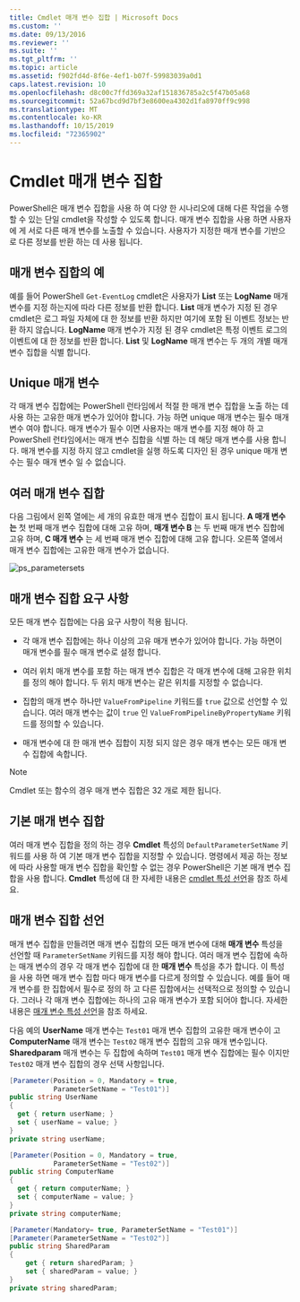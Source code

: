 ```yaml
---
title: Cmdlet 매개 변수 집합 | Microsoft Docs
ms.custom: ''
ms.date: 09/13/2016
ms.reviewer: ''
ms.suite: ''
ms.tgt_pltfrm: ''
ms.topic: article
ms.assetid: f902fd4d-8f6e-4ef1-b07f-59983039a0d1
caps.latest.revision: 10
ms.openlocfilehash: d8c00c7ffd369a32af151836785a2c5f47b05a68
ms.sourcegitcommit: 52a67bcd9d7bf3e8600ea4302d1fa8970ff9c998
ms.translationtype: MT
ms.contentlocale: ko-KR
ms.lasthandoff: 10/15/2019
ms.locfileid: "72365902"
---
```

# <a name="cmdlet-parameter-sets"></a>Cmdlet 매개 변수 집합

PowerShell은 매개 변수 집합을 사용 하 여 다양 한 시나리오에 대해 다른 작업을 수행할 수 있는 단일 cmdlet을 작성할 수 있도록 합니다. 매개 변수 집합을 사용 하면 사용자에 게 서로 다른 매개 변수를 노출할 수 있습니다. 사용자가 지정한 매개 변수를 기반으로 다른 정보를 반환 하는 데 사용 됩니다.

## <a name="examples-of-parameter-sets"></a>매개 변수 집합의 예

예를 들어 PowerShell `Get-EventLog` cmdlet은 사용자가 **List** 또는 **LogName** 매개 변수를 지정 하는지에 따라 다른 정보를 반환 합니다. **List** 매개 변수가 지정 된 경우 cmdlet은 로그 파일 자체에 대 한 정보를 반환 하지만 여기에 포함 된 이벤트 정보는 반환 하지 않습니다. **LogName** 매개 변수가 지정 된 경우 cmdlet은 특정 이벤트 로그의 이벤트에 대 한 정보를 반환 합니다. **List** 및 **LogName** 매개 변수는 두 개의 개별 매개 변수 집합을 식별 합니다.

## <a name="unique-parameter"></a>Unique 매개 변수

각 매개 변수 집합에는 PowerShell 런타임에서 적절 한 매개 변수 집합을 노출 하는 데 사용 하는 고유한 매개 변수가 있어야 합니다. 가능 하면 unique 매개 변수는 필수 매개 변수 여야 합니다. 매개 변수가 필수 이면 사용자는 매개 변수를 지정 해야 하 고 PowerShell 런타임에서는 매개 변수 집합을 식별 하는 데 해당 매개 변수를 사용 합니다. 매개 변수를 지정 하지 않고 cmdlet을 실행 하도록 디자인 된 경우 unique 매개 변수는 필수 매개 변수 일 수 없습니다.

## <a name="multiple-parameter-sets"></a>여러 매개 변수 집합

다음 그림에서 왼쪽 열에는 세 개의 유효한 매개 변수 집합이 표시 됩니다. **A 매개 변수는** 첫 번째 매개 변수 집합에 대해 고유 하며, **매개 변수 B** 는 두 번째 매개 변수 집합에 고유 하며, **C 매개 변수** 는 세 번째 매개 변수 집합에 대해 고유 합니다. 오른쪽 열에서 매개 변수 집합에는 고유한 매개 변수가 없습니다.

![ps_parametersets](../media/ps-parametersets.gif)

## <a name="parameter-set-requirements"></a>매개 변수 집합 요구 사항

모든 매개 변수 집합에는 다음 요구 사항이 적용 됩니다.

- 각 매개 변수 집합에는 하나 이상의 고유 매개 변수가 있어야 합니다. 가능 하면이 매개 변수를 필수 매개 변수로 설정 합니다.

- 여러 위치 매개 변수를 포함 하는 매개 변수 집합은 각 매개 변수에 대해 고유한 위치를 정의 해야 합니다. 두 위치 매개 변수는 같은 위치를 지정할 수 없습니다.

- 집합의 매개 변수 하나만 `ValueFromPipeline` 키워드를 `true` 값으로 선언할 수 있습니다.
  여러 매개 변수는 값이 `true` 인 `ValueFromPipelineByPropertyName` 키워드를 정의할 수 있습니다.

- 매개 변수에 대 한 매개 변수 집합이 지정 되지 않은 경우 매개 변수는 모든 매개 변수 집합에 속합니다.

> [!NOTE]
> Cmdlet 또는 함수의 경우 매개 변수 집합은 32 개로 제한 됩니다.

## <a name="default-parameter-sets"></a>기본 매개 변수 집합

여러 매개 변수 집합을 정의 하는 경우 **Cmdlet** 특성의 `DefaultParameterSetName` 키워드를 사용 하 여 기본 매개 변수 집합을 지정할 수 있습니다. 명령에서 제공 하는 정보에 따라 사용할 매개 변수 집합을 확인할 수 없는 경우 PowerShell은 기본 매개 변수 집합을 사용 합니다. **Cmdlet** 특성에 대 한 자세한 내용은 [cmdlet 특성 선언](./cmdlet-attribute-declaration.md)을 참조 하세요.

## <a name="declaring-parameter-sets"></a>매개 변수 집합 선언

매개 변수 집합을 만들려면 매개 변수 집합의 모든 매개 변수에 대해 **매개 변수** 특성을 선언할 때 `ParameterSetName` 키워드를 지정 해야 합니다. 여러 매개 변수 집합에 속하는 매개 변수의 경우 각 매개 변수 집합에 대 한 **매개 변수** 특성을 추가 합니다. 이 특성을 사용 하면 매개 변수 집합 마다 매개 변수를 다르게 정의할 수 있습니다. 예를 들어 매개 변수를 한 집합에서 필수로 정의 하 고 다른 집합에서는 선택적으로 정의할 수 있습니다. 그러나 각 매개 변수 집합에는 하나의 고유 매개 변수가 포함 되어야 합니다. 자세한 내용은 [매개 변수 특성 선언](parameter-attribute-declaration.md)을 참조 하세요.

다음 예의 **UserName** 매개 변수는 `Test01` 매개 변수 집합의 고유한 매개 변수이 고 **ComputerName** 매개 변수는 `Test02` 매개 변수 집합의 고유 매개 변수입니다. **Sharedparam** 매개 변수는 두 집합에 속하며 `Test01` 매개 변수 집합에는 필수 이지만 `Test02` 매개 변수 집합의 경우 선택 사항입니다.

```csharp
[Parameter(Position = 0, Mandatory = true,
           ParameterSetName = "Test01")]
public string UserName
{
  get { return userName; }
  set { userName = value; }
}
private string userName;

[Parameter(Position = 0, Mandatory = true,
           ParameterSetName = "Test02")]
public string ComputerName
{
  get { return computerName; }
  set { computerName = value; }
}
private string computerName;

[Parameter(Mandatory= true, ParameterSetName = "Test01")]
[Parameter(ParameterSetName = "Test02")]
public string SharedParam
{
    get { return sharedParam; }
    set { sharedParam = value; }
}
private string sharedParam;
```

